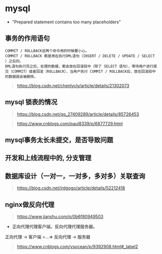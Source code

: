 

# mysql

* "Prepared statement contains too many placeholders"

## 事务的作用语句

```
COMMIT / ROLLBACK这两个命令用的时候要小心。
COMMIT / ROLLBACK 都是用在执行DML语句（INSERT / DELETE / UPDATE / SELECT ）之后的。
DML语句执行完之后，处理的数据，都会放在回滚段中（除了 SELECT 语句），等待用户进行提交（COMMIT）或者回滚（ROLLBACK），当用户执行 COMMIT / ROLLBACK后，放在回滚段中的数据就会被删除。
```
> https://blog.csdn.net/chenlycly/article/details/21302073

## mysql 锁表的情况

> https://blog.csdn.net/qq_27409289/article/details/85726453

> https://www.cnblogs.com/paul8339/p/6877729.html

## mysql事务太长未提交，是否导致问题

## 开发和上线流程中的, 分支管理

## 数据库设计（一对一，一对多，多对多）关联查询

> https://blog.csdn.net/jrdgogo/article/details/52212418


## nginx做反向代理

> https://www.jianshu.com/p/0b6f80949503

* 正向代理代理客户端，反向代理代理服务器。

正向代理 -> 客户端 =...=> 反向代理 -> 服务器

> https://www.cnblogs.com/ysocean/p/9392908.html#_label2
